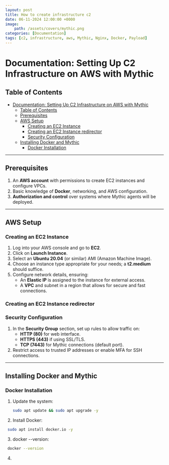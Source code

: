 ```yaml
---
layout: post
title: How to create infrastructure c2
date: 06-11-2024 12:00:00 +0000
image: 
    path: /assets/covers/mythic.png
categories: [Documentation]
tags: [c2, infrastructure, aws, Mythic, Nginx, Docker, Payload]
---
```


# Documentation: Setting Up C2 Infrastructure on AWS with Mythic

## Table of Contents
- [Documentation: Setting Up C2 Infrastructure on AWS with Mythic](#documentation-setting-up-c2-infrastructure-on-aws-with-mythic)
  - [Table of Contents](#table-of-contents)
  - [Prerequisites](#prerequisites)
  - [AWS Setup](#aws-setup)
    - [Creating an EC2 Instance](#creating-an-ec2-instance)
    - [Creating an EC2 Instance redirector](#creating-an-ec2-instance-redirector)
    - [Security Configuration](#security-configuration)
  - [Installing Docker and Mythic](#installing-docker-and-mythic)
    - [Docker Installation](#docker-installation)

---

## Prerequisites

1. An **AWS account** with permissions to create EC2 instances and configure VPCs.
2. Basic knowledge of **Docker**, networking, and AWS configuration.
3. **Authorization and control** over systems where Mythic agents will be deployed.

---

## AWS Setup

### Creating an EC2 Instance

1. Log into your AWS console and go to **EC2**.
2. Click on **Launch Instance**.
3. Select an **Ubuntu 20.04** (or similar) AMI (Amazon Machine Image).
4. Choose an instance type appropriate for your needs; a **t2.medium** should suffice.
5. Configure network details, ensuring:
   - An **Elastic IP** is assigned to the instance for external access.
   - A **VPC** and subnet in a region that allows for secure and fast connections.
### Creating an EC2 Instance redirector

### Security Configuration

1. In the **Security Group** section, set up rules to allow traffic on:
   - **HTTP (80)** for web interface.
   - **HTTPS (443)** if using SSL/TLS.
   - **TCP (7443)** for Mythic connections (default port).
2. Restrict access to trusted IP addresses or enable MFA for SSH connections.

---

## Installing Docker and Mythic

### Docker Installation

1. Update the system:
   ```bash
   sudo apt update && sudo apt upgrade -y 
   ```
2. Install Docker:
  ```bash
   sudo apt install docker.io -y
   ```
3. docker --version:
  ```bash
   docker --version
   ```   
4.   